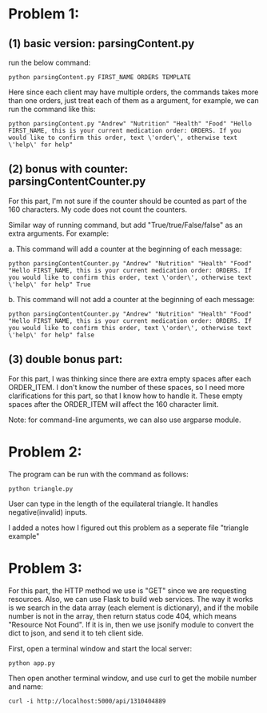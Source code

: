 # Problem 1:

## (1) basic version: parsingContent.py

run the below command:
```
python parsingContent.py FIRST_NAME ORDERS TEMPLATE
```
Here since each client may have multiple orders, the commands takes more than one orders, just treat each of them as a argument, for example, we can run the command like this:
```
python parsingContent.py "Andrew" "Nutrition" "Health" "Food" "Hello FIRST_NAME, this is your current medication order: ORDERS. If you would like to confirm this order, text \'order\', otherwise text \'help\' for help"
```

## (2) bonus with counter: parsingContentCounter.py

For this part, I'm not sure if the counter should be counted as part of the 160 characters. My code does not count the counters.

Similar way of running command, but add "True/true/False/false" as an extra arguments. For example:

a. This command will add a counter at the beginning of each message:
```
python parsingContentCounter.py "Andrew" "Nutrition" "Health" "Food" "Hello FIRST_NAME, this is your current medication order: ORDERS. If you would like to confirm this order, text \'order\', otherwise text \'help\' for help" True
```

b. This	command	 will not add a counter at the beginning of each message:
```
python parsingContentCounter.py "Andrew" "Nutrition" "Health" "Food" "Hello FIRST_NAME, this is your current medication order: ORDERS. If you would like to confirm this order, text \'order\', otherwise text \'help\' for help" false
```

## (3) double bonus part: 

For this part, I was thinking since there are extra empty spaces after each ORDER_ITEM. I don't know the number of these spaces, so I need more clarifications for this part, so that I know how to handle it. These empty spaces after the ORDER_ITEM will affect the 160 character limit.


Note: for command-line arguments, we can also use argparse module.




# Problem 2:

The program can be run with the command as follows:
```
python triangle.py
```
User can type in the length of the equilateral triangle. It handles negative(invalid) inputs.

I added a notes how I figured out this problem as a seperate file "triangle example"




# Problem 3:

For this part, the HTTP method we use is "GET" since we are requesting resources. Also, we can use Flask to build web services. The way it works is we search in the data array (each element is dictionary), and if the mobile number is not in the array, then return status code 404, which means "Resource Not Found". If it is in, then we use jsonify module to convert the dict to json, and send it to teh client side.

First, open a terminal window and start the local server:
```
python app.py
```
Then open another terminal window, and use curl to get the mobile number and name:
```
curl -i http://localhost:5000/api/1310404889
```
